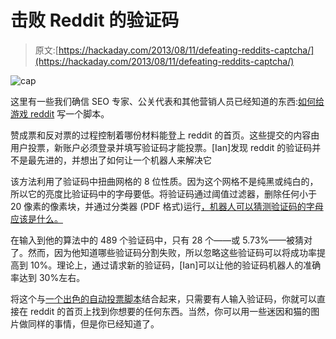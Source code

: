 # 击败 Reddit 的验证码

> 原文:[https://hackaday.com/2013/08/11/defeating-reddits-captcha/](https://hackaday.com/2013/08/11/defeating-reddits-captcha/)

![cap](../Images/2ae92ff86a672aa3614356cbb53ff02f.png)

这里有一些我们确信 SEO 专家、公关代表和其他营销人员已经知道的东西:[如何给游戏 reddit](http://iank.org/rmbc.html) 写一个脚本。

赞成票和反对票的过程控制着哪份材料能登上 reddit 的首页。这些提交的内容由用户投票，新账户必须登录并填写验证码才能投票。[Ian]发现 reddit 的验证码并不是最先进的，并想出了如何让一个机器人来解决它

该方法利用了验证码中扭曲网格的 8 位性质。因为这个网格不是纯黑或纯白的，所以它的亮度比验证码中的字母要低。将验证码通过阈值过滤器，删除任何小于 20 像素的像素块，并通过分类器 (PDF 格式)运行[，机器人可以猜测验证码的字母应该是什么。](http://sugiyama-www.cs.titech.ac.jp/~sugi/2010/LSPC.pdf)

在输入到他的算法中的 489 个验证码中，只有 28 个——或 5.73%——被猜对了。然而，因为他知道哪些验证码分割失败，所以忽略这些验证码可以将成功率提高到 10%。理论上，通过请求新的验证码，[Ian]可以让他的验证码机器人的准确率达到 30%左右。

将这个与[一个出色的自动投票脚本](http://hackaday.com/2010/10/08/reddit-hacking-for-votes-and-profit/)结合起来，只需要有人输入验证码，你就可以直接在 reddit 的首页上找到你想要的任何东西。当然，你可以用一些迷因和猫的图片做同样的事情，但是你已经知道了。